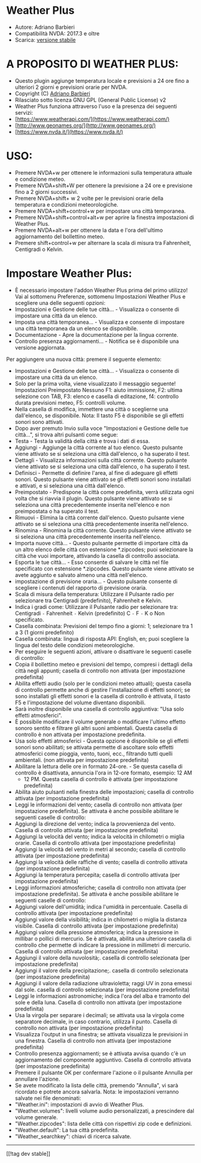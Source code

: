 # Weather Plus #

* Autore: Adriano Barbieri
* Compatibilità NVDA: 2017.3 e oltre
* Scarica: [versione stabile][1]

# A PROPOSITO DI WEATHER PLUS: #

* Questo plugin aggiunge temperatura locale e previsioni a 24 ore fino a
  ulteriori 2 giorni e previsioni orarie per NVDA.
* Copyright (C) [Adriano Barbieri](mailto:adrianobarb@yahoo.it)
* Rilasciato sotto licenza GNU GPL (General Public License) v2
* Weather Plus funziona attraverso l'uso e la presenza dei seguenti servizi:
* [https://www.weatherapi.com/](https://www.weatherapi.com/)
* [http://www.geonames.org/](http://www.geonames.org/)
* [https://www.nvda.it/](https://www.nvda.it/)

# USO: #

* Premere NVDA+w per ottenere le informazioni sulla temperatura attuale e
  condizione meteo.
* Premere NVDA+shift+W per ottenere la previsione a 24 ore e previsione fino
  a 2 giorni successivi.
* Premere NVDA+shift+ w 2 volte per le previsioni orarie della temperatura e condizioni meteorologiche.
* Premere NVDA+shift+control+w per impostare una città temporanea.
* Premere NVDA+shift+control+alt+w per aprire la finestra impostazioni di
  Weather Plus.
* Premere NVDA+alt+w per ottenere la data e l'ora dell'ultimo aggiornamento
  del bollettino meteo.
* Premere shift+control+w per alternare la scala di misura tra Fahrenheit,
  Centigradi o Kelvin.

# Impostare Weather Plus: #

* È necessario impostare l'addon Weather Plus prima del primo utilizzo! Vai al sottomenu Preferenze, sottomenu Impostazioni Weather Plus e scegliere una delle seguenti opzioni:
 * Impostazioni e Gestione delle tue città... - Visualizza o consente di impostare una città da un elenco.
 * Imposta una città temporanea... - Visualizza e consente di impostare una città temporanea da un elenco se disponibile.
 * Documentazione - Apre la documentazione per la lingua corrente.
 * Controllo presenza aggiornamenti... - Notifica se è disponibile una versione aggiornata.

Per aggiungere una nuova città: premere il seguente elemento:

* Impostazioni e Gestione delle tue città... - Visualizza o consente di
  impostare una città da un elenco.
* Solo per la prima volta, viene visualizzato il messaggio seguente!
  Impostazioni Preimpostato Nessuno F1: aiuto immissione, F2: ultima
  selezione con TAB, F3: elenco e casella di editazione, f4: controllo
  durata previsioni meteo, F5: controlli volume.
* Nella casella di modifica, immettere una città o sceglierne una
  dall'elenco, se disponibile. Nota: Il tasto F5 è disponibile se gli
  effetti sonori sono attivati.
* Dopo aver premuto Invio sulla voce "Impostazioni e Gestione delle tue
  città...", si trova altri pulsanti come segue:
* Testa - Testa la validità della città e trova i dati di essa.
* Aggiungi - Aggiunge la città corrente al tuo elenco. Questo pulsante viene
  attivato se si seleziona una città dall'elenco, o ha superato il test.
* Dettagli - Visualizza informazioni sulla città corrente. Questo pulsante
  viene attivato se si seleziona una città dall'elenco, o ha superato il
  test.
* Definisci - Permette di definire l'area, al fine di adeguare gli effetti
  sonori. Questo pulsante viene attivato se gli effetti sonori sono
  installati e attivati, e si seleziona una città dall'elenco.
* Preimpostato - Predispone la città come predefinita, verrà utilizzata ogni
  volta che si riavvia il plugin. Questo pulsante viene attivato se si
  seleziona una città precedentemente inserita nell'elenco e non
  preimpostata o ha superato il test.
* Rimuovi - Elimina la città corrente dall'elenco. Questo pulsante viene
  attivato se si seleziona una città precedentemente inserita nell'elenco.
* Rinomina - Rinomina la città corrente. Questo pulsante viene attivato se
  si seleziona una città precedentemente inserita nell'elenco.
* Importa nuove città... - Questo pulsante permette di importare città da un
  altro elenco delle città con estensione *.zipcodes; puoi selezionare la
  città che vuoi importare, attivando la casella di controllo associata.
* Esporta le tue città... - Esso consente di salvare le città nel file
  specificato con estensione *.zipcodes. Questo pulsante viene attivato se
  avete aggiunto e salvato almeno una città nell'elenco.
* impostazione di previsione oraria... - Questo pulsante consente di scegliere i contenuti del rapporto di previsione oraria.
* Scala di misura della temperatura: Utilizzare il Pulsante radio per
  selezionare tra Centigradi (predefinito), Fahrenheit e Kelvin.
* Indica i gradi come: Utilizzare il Pulsante radio per selezionare tra:
  Centigradi `-` Fahrenheit `-` Kelvin (predefinito) C `-` F `-` K o Non
  specificato.
* Casella combinata: Previsioni del tempo fino a giorni: 1; selezionare tra
  1 a 3 (1 giorni predefinito)
* Casella combinata: lingua di risposta API: English, en; puoi scegliere la lingua del testo delle condizioni meteorologiche.
* Per eseguire le seguenti azioni, attivare o disattivare le seguenti
  caselle di controllo:
* Copia il bollettino meteo e previsioni del tempo, compresi i dettagli
  della città negli appunti; casella di controllo non attivata (per
  impostazione predefinita)
* Abilita effetti audio (solo per le condizioni meteo attuali); questa
  casella di controllo permette anche di gestire l'installazione di effetti
  sonori; se sono installati gli effetti sonori e la casella di controllo è
  attivata, il tasto F5 e l'impostazione del volume diventano disponibili.
* Sarà inoltre disponibile una casella di controllo aggiuntiva: "Usa solo
  effetti atmosferici".
* È possibile modificare il volume generale o modificare l'ultimo effetto
  sonoro sentito e filtrare gli altri suoni ambientali. Questa casella di
  controllo è non attivata per impostazione predefinita.
* Usa solo effetti atmosferici - Questa opzione è disponibile se gli effetti
  sonori sono abilitati; se attivata permette di ascoltare solo effetti
  atmosferici come pioggia, vento, tuoni, ecc., filtrando tutti quelli
  ambientali. (non attivata per impostazione predefinita)
* Abilitare la lettura delle ore in formato 24-ore. - Se questa casella di
  controllo è disattivata, annuncia l'ora in 12-ore formato, esempio: 12 AM
  - 12 PM. Questa casella di controllo è attivata (per impostazione
  predefinita)
* Abilita aiuto pulsanti nella finestra delle impostazioni; casella di
  controllo attivata (per impostazione predefinita)
* Leggi le informazioni del vento; casella di controllo non attivata (per
  impostazione predefinita). Se attivata è anche possibile abilitare le
  seguenti caselle di controllo:
* Aggiungi la direzione del vento; indica la provvenienza del vento. Casella
  di controllo attivata (per impostazione predefinita)
* Aggiungi la velocità del vento; indica la velocità in chilometri o miglia
  orarie. Casella di controllo attivata (per impostazione predefinita)
* Aggiungi la velocità del vento in metri al secondo; casella di controllo
  attivata (per impostazione predefinita)
* Aggiungi la velocità delle raffiche di vento; casella di controllo attivata (per impostazione predefinita)
* Aggiungi la temperatura percepita; casella di controllo attivata (per
  impostazione predefinita)
* Leggi informazioni atmosferiche; casella di controllo non attivata (per
  impostazione predefinita). Se attivata è anche possibile abilitare le
  seguenti caselle di controllo:
* Aggiungi valore dell'umidità; indica l'umidità in percentuale. Casella di
  controllo attivata (per impostazione predefinita)
* Aggiungi valore della visibilità; indica in chilometri o miglia la
  distanza visibile. Casella di controllo attivata (per impostazione
  predefinita)
* Aggiungi valore della pressione atmosferica; indica la pressione in
  millibar o pollici di mercurio. Se è attivata, abilita una ulteriore
  casella di controllo che permette di indicare la pressione in millimetri
  di mercurio. Casella di controllo attivata (per impostazione predefinita)
* Aggiungi il valore della nuvolosità;. casella di controllo selezionata (per impostazione predefinita)
* Aggiungi il valore della precipitazione;. casella di controllo selezionata (per impostazione predefinita)
* Aggiungi il valore della radiazione ultravioletta; raggi UV in zona emessi dal sole. casella di controllo selezionata (per impostazione predefinita)
* Leggi le informazioni astronomiche; indica l'ora del alba e
  tramonto del sole e della luna.
  Casella di controllo non attivata (per impostazione predefinita)
* Usa la virgola per separare i decimali; se attivata usa la virgola come
  separatore decimale, in caso contrario, utilizza il punto. Casella di
  controllo non attivata (per impostazione predefinita)
* Visualizza l'output in una finestra; se attivata visualizza le previsioni in una finestra.
  Casella di controllo non attivata (per impostazione predefinita)
* Controllo presenza aggiornamenti; se è attivata avvisa quando c'è un
  aggiornamento del componente aggiuntivo. Casella di controllo attivata
  (per impostazione predefinita)
* Premere il pulsante OK per confermare l'azione o il pulsante Annulla per
  annullare l'azione.
* Se avete modificato la lista delle città, premendo "Annulla", vi sarà
  ricordato e potrete ancora salvarla. Nota: le impostazioni verranno
  salvate nei file denominati:
* "Weather.ini": impostazioni di avvio di Weather Plus.
* "Weather.volumes": livelli volume audio personalizzati, a prescindere dal
  volume generale.
* "Weather.zipcodes": lista delle città con rispettivi zip code e
  definizioni.
* "Weather.default": La tua città predefinita.
* "Weather_searchkey": chiavi di ricerca salvate.

--------------------------------------------------------------------------------

[[!tag dev stable]]

[1]: https://addons.nvda-project.org/files/get.php?file=wetp
